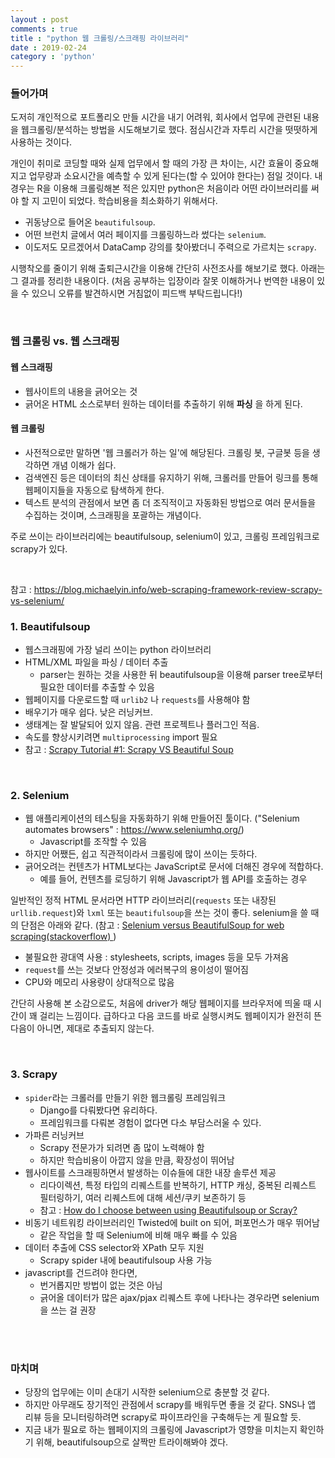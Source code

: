 ```yaml
---
layout : post
comments : true
title : "python 웹 크롤링/스크래핑 라이브러리"
date : 2019-02-24
category : 'python'
---
```




### 들어가며

도저히 개인적으로 포트폴리오 만들 시간을 내기 어려워, 회사에서 업무에 관련된 내용을 웹크롤링/분석하는 방법을 시도해보기로 했다. 점심시간과 자투리 시간을 떳떳하게 사용하는 것이다.

개인이 취미로 코딩할 때와 실제 업무에서 할 때의 가장 큰 차이는, 시간 효율이 중요해지고 업무량과 소요시간을 예측할 수 있게 된다는(할 수 있어야 한다는) 점일 것이다. 내 경우는 R을 이용해 크롤링해본 적은 있지만 python은 처음이라 어떤 라이브러리를 써야 할 지 고민이 되었다. 학습비용을 최소화하기 위해서다.

- 귀동냥으로 들어온 `beautifulsoup`.
- 어떤 브런치 글에서 여러 페이지를 크롤링하느라 썼다는 `selenium`.
- 이도저도 모르겠어서 DataCamp 강의를 찾아봤더니 주력으로 가르치는 `scrapy`.

시행착오를 줄이기 위해 출퇴근시간을 이용해 간단히 사전조사를 해보기로 했다. 아래는 그 결과를 정리한 내용이다. (처음 공부하는 입장이라 잘못 이해하거나 번역한 내용이 있을 수 있으니 오류를 발견하시면 거침없이 피드백 부탁드립니다!)


<br>

### 웹 크롤링 vs. 웹 스크래핑

#### 웹 스크래핑
- 웹사이트의 내용을 긁어오는 것
- 긁어온 HTML 소스로부터 원하는 데이터를 추출하기 위해 **파싱** 을 하게 된다.

#### 웹 크롤링
- 사전적으로만 말하면 '웹 크롤러가 하는 일'에 해당된다. 크롤링 봇, 구글봇 등을 생각하면 개념 이해가 쉽다.
- 검색엔진 등은 데이터의 최신 상태를 유지하기 위해, 크롤러를 만들어 링크를 통해 웹페이지들을 자동으로 탐색하게 한다.
- 텍스트 분석의 관점에서 보면 좀 더 조직적이고 자동화된 방법으로 여러 문서들을 수집하는 것이며, 스크래핑을 포괄하는 개념이다.


주로 쓰이는 라이브러리에는 beautifulsoup, selenium이 있고, 크롤링 프레임워크로 scrapy가 있다.

<br>

참고 :
https://blog.michaelyin.info/web-scraping-framework-review-scrapy-vs-selenium/



### 1. Beautifulsoup
- 웹스크래핑에 가장 널리 쓰이는 python 라이브러리
- HTML/XML 파일을 파싱 / 데이터 추출
  - parser는 원하는 것을 사용한 뒤 beautifulsoup을 이용해 parser tree로부터 필요한 데이터를 추출할 수 있음
- 웹페이지를 다운로드할 때 `urlib2` 나 `requests`를 사용해야 함
- 배우기가 매우 쉽다. 낮은 러닝커브.
- 생태계는 잘 발달되어 있지 않음. 관련 프로젝트나 플러그인 적음.
- 속도를 향상시키려면 `multiprocessing` import 필요
- 참고 : <a href="https://blog.michaelyin.info/scrapy-tutorial-1-scrapy-vs-beautiful-soup/"> Scrapy Tutorial #1: Scrapy VS Beautiful Soup</a>

<br>

### 2. Selenium
- 웹 애플리케이션의 테스팅을 자동화하기 위해 만들어진 툴이다.
  ("Selenium automates browsers" : https://www.seleniumhq.org/)
  - Javascript를 조작할 수 있음
- 하지만 어쨌든, 쉽고 직관적이라서 크롤링에 많이 쓰이는 듯하다.
- 긁어오려는 컨텐츠가 HTML보다는 JavaScript로 문서에 더해진 경우에 적합하다.
  - 예를 들어, 컨텐츠를 로딩하기 위해 Javascript가 웹 API를 호출하는 경우

일반적인 정적 HTML 문서라면 HTTP 라이브러리(`requests` 또는 내장된 `urllib.request`)와 `lxml` 또는 `beautifulsoup`을 쓰는 것이 좋다. selenium을 쓸 때의 단점은 아래와 같다.
(참고 : <a href="https://stackoverflow.com/questions/17436014/selenium-versus-beautifulsoup-for-web-scraping"> Selenium versus BeautifulSoup for web scraping(stackoverflow) </a>)

- 불필요한 광대역 사용 : stylesheets, scripts, images 등을 모두 가져옴
- `request`를 쓰는 것보다 안정성과 에러복구의 용이성이 떨어짐
- CPU와 메모리 사용량이 상대적으로 많음

간단히 사용해 본 소감으로도, 처음에 driver가 해당 웹페이지를 브라우저에 띄울 때 시간이 꽤 걸리는 느낌이다. 급하다고 다음 코드를 바로 실행시켜도 웹페이지가 완전히 뜬 다음이 아니면, 제대로 추출되지 않는다.

<br>

### 3. Scrapy  

- `spider`라는 크롤러를 만들기 위한 웹크롤링 프레임워크
  - Django를 다뤄봤다면 유리하다.
  - 프레임워크를 다뤄본 경험이 없다면 다소 부담스러울 수 있다.
- 가파른 러닝커브
  - Scrapy 전문가가 되려면 좀 많이 노력해야 함
  - 하지만 학습비용이 아깝지 않을 만큼, 확장성이 뛰어남
- 웹사이트를 스크래핑하면서 발생하는 이슈들에 대한 내장 솔루션 제공
  - 리다이렉션, 특정 타입의 리퀘스트를 반복하기, HTTP 캐싱, 중복된 리퀘스트 필터링하기, 여러 리퀘스트에 대해 세션/쿠키 보존하기 등
  - 참고 : <a href="https://www.quora.com/How-do-I-choose-between-using-Beautiful-Soup-or-Scrapy-It-seems-using-frameworks-like-Scrapy-could-address-many-issues-like-IP-blocking-and-data-storing-easier-than-using-a-pure-parsing-library-like-Beautiful-Soup"> How do I choose between using Beautifulsoup or Scray? </a>
- 비동기 네트워킹 라이브러리인 Twisted에 built on 되어, 퍼포먼스가 매우 뛰어남
  - 같은 작업을 할 때 Selenium에 비해 매우 빠를 수 있음  
- 데이터 추출에 CSS selector와 XPath 모두 지원
  - Scrapy spider 내에 beautifulsoup 사용 가능
- javascript를 건드려야 한다면,
  - 번거롭지만 방법이 없는 것은 아님
  - 긁어올 데이터가 많은 ajax/pjax 리퀘스트 후에 나타나는 경우라면 selenium을 쓰는 걸 권장

<br>



<br>


### 마치며

- 당장의 업무에는 이미 손대기 시작한 selenium으로 충분할 것 같다.
- 하지만 아무래도 장기적인 관점에서 scrapy를 배워두면 좋을 것 같다. SNS나 앱 리뷰 등을 모니터링하려면 scrapy로 파이프라인을 구축해두는 게 필요할 듯.
- 지금 내가 필요로 하는 웹페이지의 크롤링에 Javascript가 영향을 미치는지 확인하기 위해, beautifulsoup으로 살짝만 트라이해봐야 겠다.
